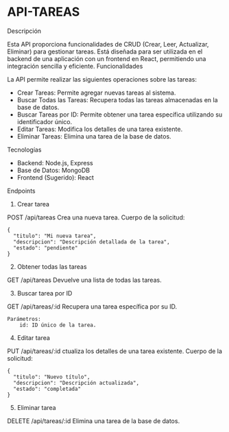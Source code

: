 # API-TAREAS
Descripción

Esta API proporciona funcionalidades de CRUD (Crear, Leer, Actualizar, Eliminar) para gestionar tareas. Está diseñada para ser utilizada en el backend de una aplicación con un frontend en React, permitiendo una integración sencilla y eficiente.
Funcionalidades

La API permite realizar las siguientes operaciones sobre las tareas:
- Crear Tareas: Permite agregar nuevas tareas al sistema.
- Buscar Todas las Tareas: Recupera todas las tareas almacenadas en la base de datos.
- Buscar Tareas por ID: Permite obtener una tarea específica utilizando su identificador único.
- Editar Tareas: Modifica los detalles de una tarea existente.
- Eliminar Tareas: Elimina una tarea de la base de datos.

Tecnologías
- Backend: Node.js, Express
- Base de Datos: MongoDB
- Frontend (Sugerido): React

Endpoints
1. Crear tarea

POST /api/tareas
Crea una nueva tarea.
Cuerpo de la solicitud:

    {
      "titulo": "Mi nueva tarea",
      "descripcion": "Descripción detallada de la tarea",
      "estado": "pendiente"
    }

2. Obtener todas las tareas

GET /api/tareas
 Devuelve una lista de todas las tareas.

3. Buscar tarea por ID

GET /api/tareas/:id
Recupera una tarea específica por su ID.

    Parámetros:
        id: ID único de la tarea.

4. Editar tarea

PUT /api/tareas/:id
ctualiza los detalles de una tarea existente.
    Cuerpo de la solicitud:

    {
      "titulo": "Nuevo título",
      "descripcion": "Descripción actualizada",
      "estado": "completada"
    }

5. Eliminar tarea

DELETE /api/tareas/:id
Elimina una tarea de la base de datos.
